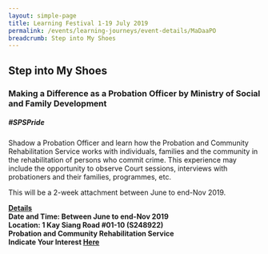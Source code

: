 ```yaml
---
layout: simple-page
title: Learning Festival 1-19 July 2019
permalink: /events/learning-journeys/event-details/MaDaaPO
breadcrumb: Step into My Shoes
---
```


## Step into My Shoes 
### Making a Difference as a Probation Officer by Ministry of Social and Family Development

##### _#SPSPride_

Shadow a Probation Officer and learn how the Probation and Community Rehabilitation Service works with individuals, families and the community in the rehabilitation of persons who commit crime. This experience may include the opportunity to observe Court sessions, interviews with probationers and their families, programmes, etc. 

This will be a 2-week attachment between June to end-Nov 2019. 

<b><u>Details</u><br>
**Date and Time: Between June to end-Nov 2019** <br>
**Location: 1 Kay Siang Road #01-10 (S248922) <br>Probation and Community Rehabilitation Service** <br>
**Indicate Your Interest [Here](https://www.eventbrite.sg/e/step-into-my-shoes-making-a-difference-as-a-probation-officer-tickets-61082209533)** 
